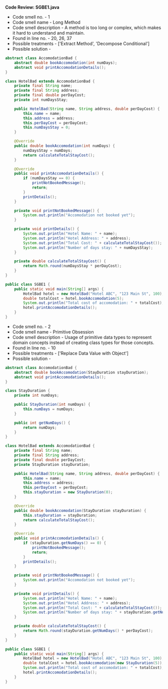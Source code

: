 **Code Review: SGBE1.java**
- Code smell no. - 1
- Code smell name - Long Method
- Code smell description - A method is too long or complex, which makes it hard to understand and maintain.
- Found in line no. - 20, 26, 37
- Possible treatments - ['Extract Method', 'Decompose Conditional']
- Possible solution - 
```java
abstract class AccomodationBad {
    abstract double bookAccomodation(int numDays);
    abstract void printAccomodationDetails();
}

class HotelBad extends AccomodationBad {
    private final String name;
    private final String address;
    private final double perDayCost;
    private int numDaysStay;

    public HotelBad(String name, String address, double perDayCost) {
        this.name = name;
        this.address = address;
        this.perDayCost = perDayCost;
        this.numDaysStay = 0;
    }

    @Override
    public double bookAccomodation(int numDays) {
        numDaysStay = numDays;
        return calculateTotalStayCost();
    }

    @Override
    public void printAccomodationDetails() {
        if (numDaysStay == 0) {
            printNotBookedMessage();
            return;
        }
        printDetails();
    }

    private void printNotBookedMessage() {
        System.out.println("Accomodation not booked yet");
    }

    private void printDetails() {
        System.out.println("Hotel Name: " + name);
        System.out.println("Hotel Address: " + address);
        System.out.println("Total Cost: " + calculateTotalStayCost());
        System.out.println("Number of days stay: " + numDaysStay);
    }

    private double calculateTotalStayCost() {
        return Math.round(numDaysStay * perDayCost);
    }
}

public class SGBE1 {
    public static void main(String[] args) {
        HotelBad hotel = new HotelBad("Hotel ABC", "123 Main St", 100);
        double totalCost = hotel.bookAccomodation(5);
        System.out.println("Total cost of accomodation: " + totalCost);
        hotel.printAccomodationDetails();
    }
}
```

- Code smell no. - 2
- Code smell name - Primitive Obsession
- Code smell description - Usage of primitive data types to represent domain concepts instead of creating class types for those concepts.
- Found in line no. - 10
- Possible treatments - ['Replace Data Value with Object']
- Possible solution - 
```java
abstract class AccomodationBad {
    abstract double bookAccomodation(StayDuration stayDuration);
    abstract void printAccomodationDetails();
}

class StayDuration {
    private int numDays;

    public StayDuration(int numDays) {
        this.numDays = numDays;
    }

    public int getNumDays() {
        return numDays;
    }
}

class HotelBad extends AccomodationBad {
    private final String name;
    private final String address;
    private final double perDayCost;
    private StayDuration stayDuration;

    public HotelBad(String name, String address, double perDayCost) {
        this.name = name;
        this.address = address;
        this.perDayCost = perDayCost;
        this.stayDuration = new StayDuration(0);
    }

    @Override
    public double bookAccomodation(StayDuration stayDuration) {
        this.stayDuration = stayDuration;
        return calculateTotalStayCost();
    }

    @Override
    public void printAccomodationDetails() {
        if (stayDuration.getNumDays() == 0) {
            printNotBookedMessage();
            return;
        }
        printDetails();
    }

    private void printNotBookedMessage() {
        System.out.println("Accomodation not booked yet");
    }

    private void printDetails() {
        System.out.println("Hotel Name: " + name);
        System.out.println("Hotel Address: " + address);
        System.out.println("Total Cost: " + calculateTotalStayCost());
        System.out.println("Number of days stay: " + stayDuration.getNumDays());
    }

    private double calculateTotalStayCost() {
        return Math.round(stayDuration.getNumDays() * perDayCost);
    }
}

public class SGBE1 {
    public static void main(String[] args) {
        HotelBad hotel = new HotelBad("Hotel ABC", "123 Main St", 100);
        double totalCost = hotel.bookAccomodation(new StayDuration(5));
        System.out.println("Total cost of accomodation: " + totalCost);
        hotel.printAccomodationDetails();
    }
}
```